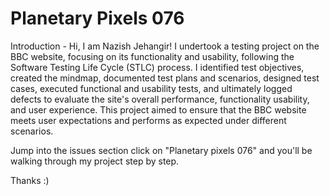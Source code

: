 # Planetary Pixels 076

Introduction -
Hi, I am Nazish Jehangir! I undertook a testing project on the BBC website, focusing on its functionality and usability, following the Software Testing Life Cycle (STLC) process. I identified test objectives, created the mindmap, documented test plans and scenarios, designed test cases, executed functional and usability tests, and ultimately logged defects to evaluate the site's overall performance, functionality usability, and user experience. This project aimed to ensure that the BBC website meets user expectations and performs as expected under different scenarios.

Jump into the issues section click on "Planetary pixels 076" and you'll be walking through my project step by step.

Thanks :)
